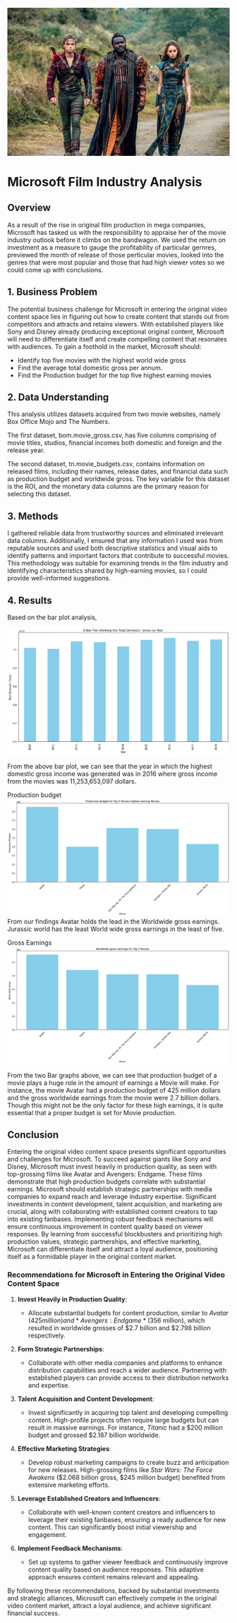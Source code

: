 ![Page image](image.png)


# Microsoft Film Industry Analysis
## Overview
As a result of the rise in original film production in mega companies, Microsoft has tasked us with the responsibility to appraise her of the movie industry outlook before it climbs on the bandwagon. We used the return on investment as a measure to gauge the profitability of particular gernres, previewed the month of release of those perticular movies, looked into the genres that were most popular and those that had high viewer votes so we could come up with conclusions.

## 1. Business Problem

The potential business challenge for Microsoft in entering the original video content space lies in figuring out how to create content that stands out from competitors and attracts and retains viewers. With established players like Sony and Disney already producing exceptional original content, Microsoft will need to differentiate itself and create compelling content that resonates with audiences. To gain a foothold in the market, Microsoft should:
  
* Identify top five movies with the highest world wide gross
* Find the average total domestic gross per annum.
* Find the Production budget for the top five highest earning movies


## 2. Data Understanding
This analysis utilizes datasets acquired from two movie websites, namely Box Office Mojo and The Numbers.

The first dataset, bom.movie_gross.csv, has five columns comprising of movie titles, studios, financial incomes both domestic and foreign and the release year.

The second dataset, tn.movie_budgets.csv, contains information on released films, including their names, release dates, and financial data such as production budget and worldwide gross. The key variable for this dataset is the ROI, and the monetary data columns are the primary reason for selecting this dataset.


## 3. Methods

I gathered reliable data from trustworthy sources and eliminated irrelevant data columns. Additionally, I ensured that any information I used was from reputable sources and used both descriptive statistics and visual aids to identify patterns and important factors that contribute to successful movies. This methodology was suitable for examining trends in the film industry and identifying characteristics shared by high-earning movies, so I could provide well-informed suggestions.

## 4. Results

Based on the bar plot analysis,

![Image reference](<Image/A Bar Plot showing the Total Domestic  Gross by Year.png>)

From the above bar plot, we can see that the year in which the highest domestic gross income was generated was in 2016 where gross income from the movies was 11,253,653,097 dollars.

Production budget
![Image Reference](<Image/Production Budget for Top 5 Movies highest earning Movies.png>)
From our findings Avatar holds the lead in the Worldwide gross earnings.
Jurassic world has the least World wide gross earnings in the least of five.


Gross Earnings
![Image Reference](<Image/Worldwide gross earnings for Top 5 Movies.png>)

 From the two Bar graphs above, we can see that production budget of a movie plays a huge role in the amount of earnings a Movie will make. For instance, the movie Avatar had a production budget of 425 million dollars and the gross worldwide earnings from the movie were 2.7 billion dollars. Though this might not be the only factor for these high earnings, it is quite essential that a proper budget is set for Movie production.



## Conclusion

Entering the original video content space presents significant opportunities and challenges for Microsoft. To succeed against giants like Sony and Disney, Microsoft must invest heavily in production quality, as seen with top-grossing films like Avatar and Avengers: Endgame. These films demonstrate that high production budgets correlate with substantial earnings. Microsoft should establish strategic partnerships with media companies to expand reach and leverage industry expertise. Significant investments in content development, talent acquisition, and marketing are crucial, along with collaborating with established content creators to tap into existing fanbases. Implementing robust feedback mechanisms will ensure continuous improvement in content quality based on viewer responses. By learning from successful blockbusters and prioritizing high production values, strategic partnerships, and effective marketing, Microsoft can differentiate itself and attract a loyal audience, positioning itself as a formidable player in the original content market.
  
  ### Recommendations for Microsoft in Entering the Original Video Content Space

1. **Invest Heavily in Production Quality**:
   - Allocate substantial budgets for content production, similar to *Avatar* ($425 million) and *Avengers: Endgame* ($356 million), which resulted in worldwide grosses of $2.7 billion and $2.798 billion respectively.

2. **Form Strategic Partnerships**:
   - Collaborate with other media companies and platforms to enhance distribution capabilities and reach a wider audience. Partnering with established players can provide access to their distribution networks and expertise.

3. **Talent Acquisition and Content Development**:
   - Invest significantly in acquiring top talent and developing compelling content. High-profile projects often require large budgets but can result in massive earnings. For instance, *Titanic* had a $200 million budget and grossed $2.187 billion worldwide.

4. **Effective Marketing Strategies**:
   - Develop robust marketing campaigns to create buzz and anticipation for new releases. High-grossing films like *Star Wars: The Force Awakens* ($2.068 billion gross, $245 million budget) benefited from extensive marketing efforts.

5. **Leverage Established Creators and Influencers**:
   - Collaborate with well-known content creators and influencers to leverage their existing fanbases, ensuring a ready audience for new content. This can significantly boost initial viewership and engagement.

6. **Implement Feedback Mechanisms**:
   - Set up systems to gather viewer feedback and continuously improve content quality based on audience responses. This adaptive approach ensures content remains relevant and appealing.

By following these recommendations, backed by substantial investments and strategic alliances, Microsoft can effectively compete in the original video content market, attract a loyal audience, and achieve significant financial success.
